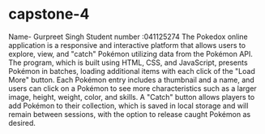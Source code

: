 # capstone-4
Name- Gurpreet Singh
Student number :041125274
The Pokedox online application is a responsive and interactive platform that allows users to explore, view, and "catch" Pokémon utilizing data from the Pokémon API. The program, which is built using HTML, CSS, and JavaScript, presents Pokémon in batches, loading additional items with each click of the "Load More" button. Each Pokémon entry includes a thumbnail and a name, and users can click on a Pokémon to see more characteristics such as a larger image, height, weight, color, and skills. A "Catch" button allows players to add Pokémon to their collection, which is saved in local storage and will remain between sessions, with the option to release caught Pokémon as desired.
